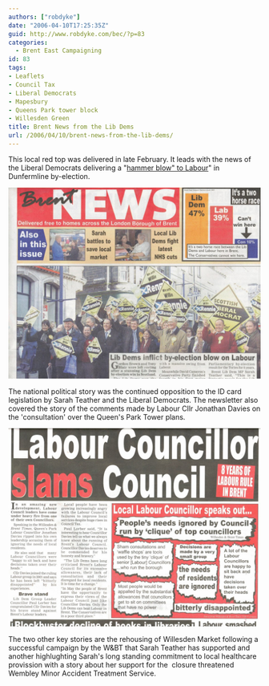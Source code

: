 ```yaml
---
authors: ["robdyke"]
date: "2006-04-10T17:25:35Z"
guid: http://www.robdyke.com/bec/?p=83
categories:
  - Brent East Campaigning
id: 83
tags:
- Leaflets
- Council Tax
- Liberal Democrats
- Mapesbury
- Queens Park tower block
- Willesden Green
title: Brent News from the Lib Dems
url: /2006/04/10/brent-news-from-the-lib-dems/
---
```

This local red top was delivered in late February. It leads with the news of the Liberal Democrats delivering a "[hammer blow" to Labour](http://www.brentlibdems.org.uk/news/285.html "Link to Brent Lib dems news page")" in Dunfermline by-election.

[<img alt="brent news lib dems feb 06" id="image81" src="/pubfiles/2006/04/scan0024.jpg" />](/pubfiles/2006/04/scan0024.jpg "brent news lib dems feb 06")

The national political story was the continued opposition to the ID card legislation by Sarah Teather and the Liberal Democrats. The newsletter also covered the story of the comments made by Labour Cllr Jonathan Davies on the 'consultation' over the Queen's Park Tower plans.

[<img alt="brent news lib dems feb 06 - back page" id="image82" src="/pubfiles/2006/04/scan0025.jpg" />](/pubfiles/2006/04/scan0025.jpg "brent news lib dems feb 06 - back page")

The two other key stories are the rehousing of Willesden Market following a successful campaign by the W&#038;BT that Sarah Teather has supported and another highlughting Sarah's long standing commitment to local healthcare provission with a story about her support for the  closure threatened Wembley Minor Accident Treatment Service.